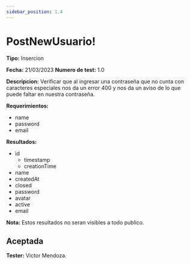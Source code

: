```yaml
---
sidebar_position: 1.4
---
```


# PostNewUsuario!

**Tipo:** Insercion

**Fecha:** 21/03/2023  **Numero de test:** 1.0

**Descripcion:** Verificar que al ingresar una contraseña que no cunta con caracteres especiales nos da un error 400 y nos da un aviso de lo que puede faltar en nuestra contraseña.

**Requerimientos:** 
- name
- password
- email 

**Resultados:**
- id
    - timestamp
    - creationTime
- name
- createdAt
- closed
- password
- avatar
- active
- email 

**Nota:** Estos resultados no seran visibles a todo publico.

## Aceptada

**Tester:** Victor Mendoza.